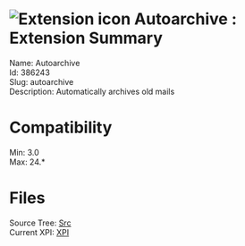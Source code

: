 # ![Extension icon](https://addons.thunderbird.net/static/img/addon-icons/default-64.png) Autoarchive : Extension Summary

Name: Autoarchive  
Id: 386243  
Slug: autoarchive  
Description: Automatically archives old mails
  

# Compatibility
Min: 3.0  
Max: 24.*  

# Files

Source Tree: [Src](C:/Dev/Thunderbird/ThunderKdB/xall/xOther/386243-autoarchive/src)  
Current XPI: [XPI](C:/Dev/Thunderbird/ThunderKdB/xall/xOther/386243-autoarchive/xpi)  



